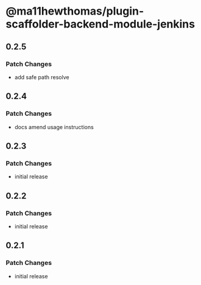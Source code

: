 # @ma11hewthomas/plugin-scaffolder-backend-module-jenkins

## 0.2.5

### Patch Changes

- add safe path resolve

## 0.2.4

### Patch Changes

- docs amend usage instructions

## 0.2.3

### Patch Changes

- initial release

## 0.2.2

### Patch Changes

- initial release

## 0.2.1

### Patch Changes

- initial release
